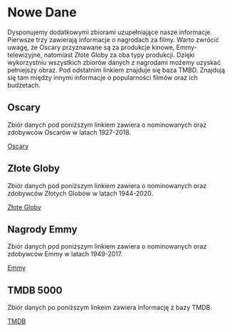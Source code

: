 # Nowe Dane

Dysponujemy dodatkowymi zbiorami uzupełniające nasze informacje. 
Pierwsze trzy zawierają informacje o nagrodach za filmy.
Warto zwrócić uwagę, że Oscary przyznawane są za produkcje kinowe, Emmy-telewizyjne, natomiast Złote Globy za oba typy produkcji.
Dzięki wykorzystniu wszystkich zbiorów danych z nagrodami możemy uzyskać pełniejszy obraz. Pod odstatnim linkiem znajduje się baza TMBD. Znajdują się tam między innymi informacje o popularności filmów oraz ich budżetach.


## Oscary
Zbiór danych pod poniższym linkiem zawiera o nominowanych oraz zdobywców Oscarów w latach 1927-2018.

[Oscary](https://www.kaggle.com/datasets/unanimad/the-oscar-award)

## Złote Globy
Zbiór danych pod poniższym linkiem zawiera o nominowanych oraz zdobywców Złotych Globów w latach 1944-2020.

[Złote Globy](https://www.kaggle.com/datasets/unanimad/golden-globe-awards)


## Nagrody Emmy
Zbiór danych pod poniższym linkiem zawiera o nominowanych oraz zdobywców Emmy w latach 1949-2017.

[Emmy](https://www.kaggle.com/datasets/pmagda/primetime-emmy-awards)


## TMDB 5000
Zbiór danych po poniższym linkeim zawiera informację z bazy TMDB.

[TMDB](https://www.kaggle.com/datasets/tmdb/tmdb-movie-metadata?select=tmdb_5000_movies.csv)
